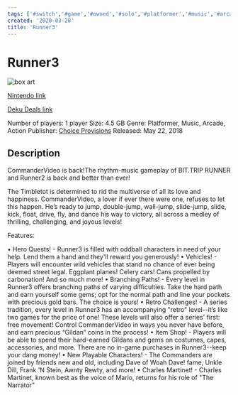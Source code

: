 ```yaml
---
tags: ['#switch','#game','#owned','#solo','#platformer','#music','#arcade','#action']
created: '2020-03-20'
title: 'Runner3'
---
```

# Runner3

![box art](https://assets.nintendo.com/image/upload/c_pad,f_auto,h_613,q_auto,w_1089/ncom/en_US/games/switch/r/runner3-switch/hero?v=2021042902)

[Nintendo link](https://www.nintendo.com/games/detail/runner3-switch/)

[Deku Deals link](https://www.dekudeals.com/items/runner3)

Number of players: 1 player
Size: 4.5 GB
Genre: Platformer, Music, Arcade, Action
Publisher: [Choice Provisions](https://www.dekudeals.com/games?include[collection]=true&filter[publisher]=Choice+Provisions)
Released: May 22, 2018

## Description

CommanderVideo is back!The rhythm-music gameplay of BIT.TRIP RUNNER and Runner2 is back and better than ever!

The Timbletot is determined to rid the multiverse of all its love and happiness. CommanderVideo, a lover if ever there were one, refuses to let this happen. He’s ready to jump, double-jump, wall-jump, slide-jump, slide, kick, float, drive, fly, and dance his way to victory, all across a medley of thrilling, challenging, and joyous levels!

Features:

• Hero Quests! - Runner3 is filled with oddball characters in need of your help. Lend them a hand and they'll reward you generously!
• Vehicles! - Players will encounter wild vehicles that stand no chance of ever being deemed street legal. Eggplant planes! Celery cars! Cans propelled by carbonation! And so much more!
• Branching Paths! - Every level in Runner3 offers branching paths of varying difficulties. Take the hard path and earn yourself some gems; opt for the normal path and line your pockets with precious gold bars. The choice is yours!
• Retro Challenges! - A series tradition, every level in Runner3 has an accompanying "retro" level--it’s like two games for the price of one! These levels will also offer a series' first: free movement! Control CommanderVideo in ways you never have before, and earn precious “Gildan” coins in the process! 
• Item Shop! - Players will be able to spend their hard-earned Gildans and gems on costumes, capes, accessories, and more. There are no in-game purchases in Runner3--keep your dang money!
• New Playable Characters! - The Commanders are joined by friends new and old, including Dave of Woah Dave! fame, Unkle Dill, Frank 'N Stein, Awnty Rewty, and more!
• Charles Martinet! - Charles Martinet, known best as the voice of Mario, returns for his role of "The Narrator"
